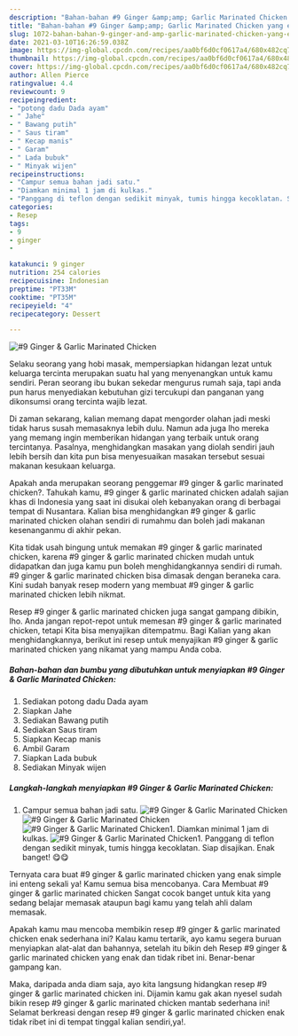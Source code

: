 ```yaml
---
description: "Bahan-bahan #9 Ginger &amp;amp; Garlic Marinated Chicken yang enak dan Mudah Dibuat"
title: "Bahan-bahan #9 Ginger &amp;amp; Garlic Marinated Chicken yang enak dan Mudah Dibuat"
slug: 1072-bahan-bahan-9-ginger-and-amp-garlic-marinated-chicken-yang-enak-dan-mudah-dibuat
date: 2021-03-10T16:26:59.038Z
image: https://img-global.cpcdn.com/recipes/aa0bf6d0cf0617a4/680x482cq70/9-ginger-garlic-marinated-chicken-foto-resep-utama.jpg
thumbnail: https://img-global.cpcdn.com/recipes/aa0bf6d0cf0617a4/680x482cq70/9-ginger-garlic-marinated-chicken-foto-resep-utama.jpg
cover: https://img-global.cpcdn.com/recipes/aa0bf6d0cf0617a4/680x482cq70/9-ginger-garlic-marinated-chicken-foto-resep-utama.jpg
author: Allen Pierce
ratingvalue: 4.4
reviewcount: 9
recipeingredient:
- "potong dadu Dada ayam"
- " Jahe"
- " Bawang putih"
- " Saus tiram"
- " Kecap manis"
- " Garam"
- " Lada bubuk"
- " Minyak wijen"
recipeinstructions:
- "Campur semua bahan jadi satu."
- "Diamkan minimal 1 jam di kulkas."
- "Panggang di teflon dengan sedikit minyak, tumis hingga kecoklatan. Siap disajikan. Enak banget! 😋😋"
categories:
- Resep
tags:
- 9
- ginger
- 

katakunci: 9 ginger  
nutrition: 254 calories
recipecuisine: Indonesian
preptime: "PT33M"
cooktime: "PT35M"
recipeyield: "4"
recipecategory: Dessert

---
```



![#9 Ginger &amp; Garlic Marinated Chicken](https://img-global.cpcdn.com/recipes/aa0bf6d0cf0617a4/680x482cq70/9-ginger-garlic-marinated-chicken-foto-resep-utama.jpg)

Selaku seorang yang hobi masak, mempersiapkan hidangan lezat untuk keluarga tercinta merupakan suatu hal yang menyenangkan untuk kamu sendiri. Peran seorang ibu bukan sekedar mengurus rumah saja, tapi anda pun harus menyediakan kebutuhan gizi tercukupi dan panganan yang dikonsumsi orang tercinta wajib lezat.

Di zaman  sekarang, kalian memang dapat mengorder olahan jadi meski tidak harus susah memasaknya lebih dulu. Namun ada juga lho mereka yang memang ingin memberikan hidangan yang terbaik untuk orang tercintanya. Pasalnya, menghidangkan masakan yang diolah sendiri jauh lebih bersih dan kita pun bisa menyesuaikan masakan tersebut sesuai makanan kesukaan keluarga. 



Apakah anda merupakan seorang penggemar #9 ginger &amp; garlic marinated chicken?. Tahukah kamu, #9 ginger &amp; garlic marinated chicken adalah sajian khas di Indonesia yang saat ini disukai oleh kebanyakan orang di berbagai tempat di Nusantara. Kalian bisa menghidangkan #9 ginger &amp; garlic marinated chicken olahan sendiri di rumahmu dan boleh jadi makanan kesenanganmu di akhir pekan.

Kita tidak usah bingung untuk memakan #9 ginger &amp; garlic marinated chicken, karena #9 ginger &amp; garlic marinated chicken mudah untuk didapatkan dan juga kamu pun boleh menghidangkannya sendiri di rumah. #9 ginger &amp; garlic marinated chicken bisa dimasak dengan beraneka cara. Kini sudah banyak resep modern yang membuat #9 ginger &amp; garlic marinated chicken lebih nikmat.

Resep #9 ginger &amp; garlic marinated chicken juga sangat gampang dibikin, lho. Anda jangan repot-repot untuk memesan #9 ginger &amp; garlic marinated chicken, tetapi Kita bisa menyajikan ditempatmu. Bagi Kalian yang akan menghidangkannya, berikut ini resep untuk menyajikan #9 ginger &amp; garlic marinated chicken yang nikamat yang mampu Anda coba.

<!--inarticleads1-->

##### Bahan-bahan dan bumbu yang dibutuhkan untuk menyiapkan #9 Ginger &amp; Garlic Marinated Chicken:

1. Sediakan potong dadu Dada ayam
1. Siapkan  Jahe
1. Sediakan  Bawang putih
1. Sediakan  Saus tiram
1. Siapkan  Kecap manis
1. Ambil  Garam
1. Siapkan  Lada bubuk
1. Sediakan  Minyak wijen




<!--inarticleads2-->

##### Langkah-langkah menyiapkan #9 Ginger &amp; Garlic Marinated Chicken:

1. Campur semua bahan jadi satu.
<img src="https://img-global.cpcdn.com/steps/48a9108e68994db2/160x128cq70/9-ginger-garlic-marinated-chicken-langkah-memasak-1-foto.jpg" alt="#9 Ginger &amp; Garlic Marinated Chicken"><img src="https://img-global.cpcdn.com/steps/00133ecbd2f2691f/160x128cq70/9-ginger-garlic-marinated-chicken-langkah-memasak-1-foto.jpg" alt="#9 Ginger &amp; Garlic Marinated Chicken"><img src="https://img-global.cpcdn.com/steps/8347a449547f5d8c/160x128cq70/9-ginger-garlic-marinated-chicken-langkah-memasak-1-foto.jpg" alt="#9 Ginger &amp; Garlic Marinated Chicken">1. Diamkan minimal 1 jam di kulkas.
<img src="https://img-global.cpcdn.com/steps/c95a6c64a12cb2ad/160x128cq70/9-ginger-garlic-marinated-chicken-langkah-memasak-2-foto.jpg" alt="#9 Ginger &amp; Garlic Marinated Chicken">1. Panggang di teflon dengan sedikit minyak, tumis hingga kecoklatan. Siap disajikan. Enak banget! 😋😋




Ternyata cara buat #9 ginger &amp; garlic marinated chicken yang enak simple ini enteng sekali ya! Kamu semua bisa mencobanya. Cara Membuat #9 ginger &amp; garlic marinated chicken Sangat cocok banget untuk kita yang sedang belajar memasak ataupun bagi kamu yang telah ahli dalam memasak.

Apakah kamu mau mencoba membikin resep #9 ginger &amp; garlic marinated chicken enak sederhana ini? Kalau kamu tertarik, ayo kamu segera buruan menyiapkan alat-alat dan bahannya, setelah itu bikin deh Resep #9 ginger &amp; garlic marinated chicken yang enak dan tidak ribet ini. Benar-benar gampang kan. 

Maka, daripada anda diam saja, ayo kita langsung hidangkan resep #9 ginger &amp; garlic marinated chicken ini. Dijamin kamu gak akan nyesel sudah bikin resep #9 ginger &amp; garlic marinated chicken mantab sederhana ini! Selamat berkreasi dengan resep #9 ginger &amp; garlic marinated chicken enak tidak ribet ini di tempat tinggal kalian sendiri,ya!.

